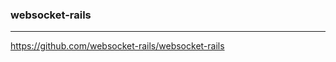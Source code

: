 ### websocket-rails
---
https://github.com/websocket-rails/websocket-rails

```
```

```
```

```
```


